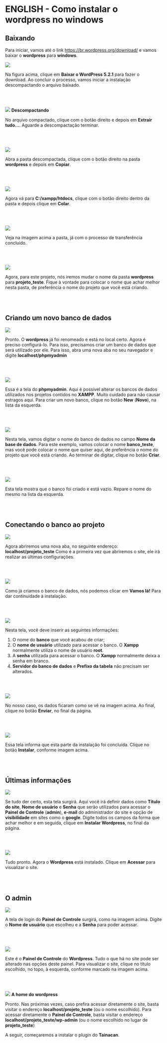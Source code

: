# ENGLISH - Como instalar o wordpress no windows #

## Baixando ##

Para iniciar, vamos até o link https://br.wordpress.org/download/ e vamos baixar o **wordpress** para **windows**.

![](/pt-br/assets/images/wordpress_01.png)

Na figura acima, clique em **Baixar o WordPress 5.2.1** para fazer o download. Ao concluir o processo, vamos iniciar a instalação descompactando o arquivo baixado.

<br><br>

![](/pt-br/assets/images/wordpress_02.png)
**Descompactando**

No arquivo compactado, clique com o botão direito e depois em **Extrair tudo…**. Aguarde a descompactação terminar.

<br><br>

![](/pt-br/assets/images/wordpress_03.png)

Abra a pasta descompactada, clique com o botão direito na pasta **wordpress** e depois em **Copiar**.

<br><br>

![](/pt-br/assets/images/wordpress_04.png)

Agora vá para **C:/xampp/htdocs**, clique com o botão direito dentro da pasta e depois clique em **Colar**.

<br><br>

![](/pt-br/assets/images/wordpress_05.png)

Veja na imagem acima a pasta, já com o processo de transferência concluído.

<br><br>

![](/pt-br/assets/images/wordpress_06.png)

Agora, para este projeto, nós iremos mudar o nome da pasta **wordpress** para **projeto_teste**. Fique à vontade para colocar o nome que achar melhor nesta pasta, de preferência o nome do projeto que você está criando.

<br><br>

## Criando um novo banco de dados ##

![](/pt-br/assets/images/wordpress_07.png)

Pronto. O **wordpress** já foi renomeado e está no local certo. Agora é preciso configurá-lo. Para isso, precisamos criar um banco de dados que será utilizado por ele. Para isso, abra uma nova aba no seu navegador e digite **localhost/phpmyadmin**

<br><br>

![](/pt-br/assets/images/wordpress_08.png)

Essa é a tela do **phpmyadmin**. Aqui é possível alterar os bancos de dados utilizados nos projetos contidos no **XAMPP**. Muito cuidado para não causar estragos aqui. Para criar um novo banco, clique no botão **New** (**Novo**), na lista da esquerda.

<br><br>

![](/pt-br/assets/images/wordpress_09.png)

Nesta tela, vamos digitar o nome do banco de dados no campo **Nome da base de dados**. Para este exemplo, vamos colocar o nome **banco_teste**, mas você pode colocar o nome que quiser aqui, de preferência o nome do projeto que você está criando. Ao terminar de digitar, clique no botão **Criar**.

<br><br>

![](/pt-br/assets/images/wordpress_10.png)

Esta tela mostra que o banco foi criado e está vazio. Repare o nome do mesmo na lista da esquerda.

<br><br>

## Conectando o banco ao projeto ##

![](/pt-br/assets/images/wordpress_11.png)

Agora abriremos uma nova aba, no seguinte endereço: **localhost/projeto_teste**
Como é a primeira vez que abriremos o site, ele irá realizar as últimas configurações.

<br><br>

![](/pt-br/assets/images/wordpress_12.png)

Como já criamos o banco de dados, nós podemos clicar em **Vamos lá!** Para dar continuidade à instalação.

<br><br>

![](/pt-br/assets/images/wordpress_13.png)

Nesta tela, você deve inserir as seguintes informações:
1. O nome do **banco** que você acabou de criar;
2. O **nome de usuário** utilizado para acessar o banco. O **Xampp** normalmente utiliza o nome de usuário **root**.
3. A **senha** utilizada para acessar o banco. O **Xampp** normalmente deixa a senha em branco.
4. **Servidor do banco de dados** e **Prefixo da tabela** não precisam ser alterados.

<br><br>

![](/pt-br/assets/images/wordpress_14.png)

No nosso caso, os dados ficaram como se vê na imagem acima. Ao final, clique no botão **Enviar**, no final da página.

<br><br>

![](/pt-br/assets/images/wordpress_15.png)

Essa tela informa que esta parte da instalação foi concluída. Clique no botão **Instalar**, conforme imagem acima.

<br><br>

## Últimas informações ##

![](/pt-br/assets/images/wordpress_16.png)

Se tudo der certo, esta tela surgirá. Aqui você irá definir dados como **Título do site**, **Nome de usuário** e **Senha** que serão utilizados para acessar o **Painel de Controle** (**admin**), **e-mail** do administrador do site e opção de **visibilidade** em sites como o **google**. Digite todos os campos da forma que achar melhor e em seguida, clique em **Instalar Wordpress**, no final da página.

<br><br>

![](/pt-br/assets/images/wordpress_17.png)

Tudo pronto. Agora o **Wordpress** está instalado. Clique em **Acessar** para visualizar o site.

<br><br>

## O admin ##

![](/pt-br/assets/images/wordpress_18.png)

A tela de login do **Painel de Controle** surgirá, como na imagem acima. Digite o **Nome de usuário** que escolheu e a **Senha** para poder acessar.

<br><br>

![](/pt-br/assets/images/wordpress_19.png)

Este é o **Painel de Controle** do **Wordpress**. Tudo o que há no site pode ser alterado nas opções deste painel. Para visualizar o site, clique no título escolhido, no topo, à esquerda, conforme marcado na imagem acima.

<br><br>

![](/pt-br/assets/images/wordpress_20.png)
**A home do wordpress**

Pronto. Nas próximas vezes, caso prefira acessar diretamente o site, basta visitar o endereço **localhost/projeto_teste** (ou o nome escolhido).
Para acessar diretamente o **Painel de Controle**, basta visitar o endereço **localhost/projeto_teste/wp-admin** (ou o nome escolhido no lugar de **projeto_teste**)

A seguir, começaremos a instalar o plugin do **Tainacan**.

<br><br>
